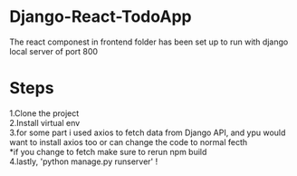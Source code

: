 # Django-React-TodoApp
The react componest in frontend folder has been set up to run with django local server of port 800

# Steps
<bold>1.Clone the project</bold><br>
<bold>2.Install virtual env</bold><br>
<bold>3.for some part i used axios to fetch data from Django API, and ypu would want to install axios too or can change the code to normal fecth</bold><br>
*if you change to fetch make sure to rerun npm build<br>
<bold>4.lastly, 'python manage.py runserver' !</bold>

